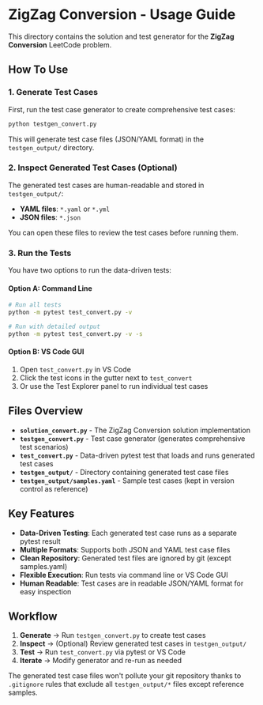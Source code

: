 # ZigZag Conversion - Usage Guide

This directory contains the solution and test generator for the **ZigZag Conversion** LeetCode problem.

## How To Use

### 1. Generate Test Cases

First, run the test case generator to create comprehensive test cases:

```bash
python testgen_convert.py
```

This will generate test case files (JSON/YAML format) in the `testgen_output/` directory.

### 2. Inspect Generated Test Cases (Optional)

The generated test cases are human-readable and stored in `testgen_output/`:
- **YAML files**: `*.yaml` or `*.yml` 
- **JSON files**: `*.json`

You can open these files to review the test cases before running them.

### 3. Run the Tests

You have two options to run the data-driven tests:

#### Option A: Command Line
```bash
# Run all tests
python -m pytest test_convert.py -v

# Run with detailed output
python -m pytest test_convert.py -v -s
```

#### Option B: VS Code GUI
1. Open `test_convert.py` in VS Code
2. Click the test icons in the gutter next to `test_convert`
3. Or use the Test Explorer panel to run individual test cases

## Files Overview

- **`solution_convert.py`** - The ZigZag Conversion solution implementation
- **`testgen_convert.py`** - Test case generator (generates comprehensive test scenarios)  
- **`test_convert.py`** - Data-driven pytest test that loads and runs generated test cases
- **`testgen_output/`** - Directory containing generated test case files
- **`testgen_output/samples.yaml`** - Sample test cases (kept in version control as reference)

## Key Features

- **Data-Driven Testing**: Each generated test case runs as a separate pytest result
- **Multiple Formats**: Supports both JSON and YAML test case files
- **Clean Repository**: Generated test files are ignored by git (except samples.yaml)
- **Flexible Execution**: Run tests via command line or VS Code GUI
- **Human Readable**: Test cases are in readable JSON/YAML format for easy inspection

## Workflow

1. **Generate** → Run `testgen_convert.py` to create test cases
2. **Inspect** → (Optional) Review generated test cases in `testgen_output/`
3. **Test** → Run `test_convert.py` via pytest or VS Code
4. **Iterate** → Modify generator and re-run as needed

The generated test case files won't pollute your git repository thanks to `.gitignore` rules that exclude all `testgen_output/*` files except reference samples.